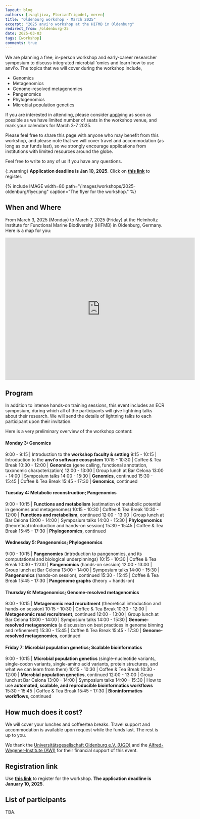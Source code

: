 ```yaml
---
layout: blog
authors: [ivagljiva, FlorianTrigodet, meren]
title: "Oldenburg workshop - March 2025"
excerpt: "2025 anvi'o workshop at the HIFMB in Oldenburg"
redirect_from: /oldenburg-25
date: 2025-03-03
tags: [workshop]
comments: true
---
```


We are planning a free, in-person workshop and early-career researcher symposium to discuss integrated microbial 'omics and learn how to use anvi'o. The topics that we will cover during the workshop include,

* Genomics
* Metagenomics
* Genome-resolved metagenomics
* Pangenomics
* Phylogenomics
* Microbial population genetics

If you are interested in attending, please consider [apply](https://forms.gle/kzFJN1ozG9p4f2j39)ing as soon as possible as we have limited number of seats in the workshop venue, and mark your calendars for March 3-7 2025.

Please feel free to share this page with anyone who may benefit from this workshop, and please note that we will cover travel and accommodation (as long as our funds last), so we strongly encourage applications from institutions with limited resources around the globe.

Feel free to write to any of us if you have any questions.

{:.warning}
**Application deadline is Jan 10, 2025**. Click on [**this link**](https://forms.gle/kzFJN1ozG9p4f2j39) to register.

{% include IMAGE width=80 path="/images/workshops/2025-oldenburg/flyer.png" caption="The flyer for the workshop." %}

## When and Where

From March 3, 2025 (Monday) to March 7, 2025 (Friday) at the Helmholtz Institute for Functional Marine Biodiversity (HIFMB) in Oldenburg, Germany. Here is a map for you:

<p><center>
<iframe src="https://www.google.com/maps/embed?pb=!1m18!1m12!1m3!1d2392.8755266399307!2d8.172422278515025!3d53.15406087223417!2m3!1f0!2f0!3f0!3m2!1i1024!2i768!4f13.1!3m3!1m2!1s0x47b6dfcd31a139a3%3A0xe17f26e2f76ff2c8!2sHelmholtz%20Institute%20for%20Functional%20Marine%20Biodiversity%20at%20the%20University%20of%20Oldenburg!5e0!3m2!1sen!2sde!4v1734100072289!5m2!1sen!2sde" width="600" height="450" style="border:0" allowfullscreen=""></iframe>
</center></p>

## Program

In addition to intense hands-on training sessions, this event includes an ECR symposium, during which all of the participants will give lightning talks about their research. We will send the details of lightning talks to each participant upon their invitation.

Here is a very preliminary overview of the workshop content:

#### Monday 3: Genomics

9:00 - 9:15 | Introduction to the **workshop faculty & setting**
9:15 - 10:15 | Introduction to the **anvi'o software ecosystem**
10:15 - 10:30 | Coffee & Tea Break
10:30 - 12:00 | **Genomics** (gene calling, functional annotation, taxonomic characterization)
12:00 - 13:00 | Group lunch at Bar Celona
13:00 - 14:00 | Symposium talks
14:00 - 15:30 | **Genomics**, continued
15:30 - 15:45 | Coffee & Tea Break
15:45 - 17:30 | **Genomics**, continued

#### Tuesday 4: Metabolic reconstruction; Pangenomics

9:00 - 10:15 | **Functions and metabolism** (estimation of metabolic potential in genomes and metagenomes)
10:15 - 10:30 | Coffee & Tea Break
10:30 - 12:00 | **Functions and metabolism**, continued
12:00 - 13:00 | Group lunch at Bar Celona
13:00 - 14:00 | Symposium talks
14:00 - 15:30 | **Phylogenomics** (theoretical introduction and hands-on session)
15:30 - 15:45 | Coffee & Tea Break
15:45 - 17:30 | **Phylogenomics**, continued

#### Wednesday 5: Pangenomics; Phylogenomics

9:00 - 10:15 | **Pangenomics** (introduction to pangenomics, and its computational and biological underpinnings)
10:15 - 10:30 | Coffee & Tea Break
10:30 - 12:00 | **Pangenomics** (hands-on session)
12:00 - 13:00 | Group lunch at Bar Celona
13:00 - 14:00 | Symposium talks
14:00 - 15:30 | **Pangenomics** (hands-on session), continued
15:30 - 15:45 | Coffee & Tea Break
15:45 - 17:30 | **Pangenome graphs** (theory + hands-on)

#### Thursday 6: Metagenomics; Genome-resolved metagenomics

9:00 - 10:15 | **Metagenomic read recruitment** (theoretical introduction and hands-on session)
10:15 - 10:30 | Coffee & Tea Break
10:30 - 12:00 | **Metagenomic read recruitment**, continued
12:00 - 13:00 | Group lunch at Bar Celona
13:00 - 14:00 | Symposium talks
14:00 - 15:30 | **Genome-resolved metagenomics** (a discussion on best practices in genome binning and refinement)
15:30 - 15:45 | Coffee & Tea Break
15:45 - 17:30 | **Genome-resolved metagenomics**, continued

#### Friday 7: Microbial population genetics; Scalable bioinformatics

9:00 - 10:15 | **Microbial population genetics** (single-nucleotide variants, single-codon variants, single-amino acid variants, protein structures, and what we can learn from them)
10:15 - 10:30 | Coffee & Tea Break
10:30 - 12:00 | **Microbial population genetics**, continued
12:00 - 13:00 | Group lunch at Bar Celona
13:00 - 14:00 | Symposium talks
14:00 - 15:30 | How to use **automated, scalable, and reproducible bioinformatics workflows**
15:30 - 15:45 | Coffee & Tea Break
15:45 - 17:30 | **Bioninformatics workflows**, continued

## How much does it cost?

We will cover your lunches and coffee/tea breaks. Travel support and accommodation is available upon request while the funds last. The rest is up to you.

We thank the [Universitätsgesellschaft Oldenburg e.V. (UGO)](https://uol.de/ugo) and the [Alfred-Wegener-Institute (AWI)](https://www.awi.de/) for their financial support of this event.

## Registration link

Use [**this link**](https://forms.gle/kzFJN1ozG9p4f2j39) to register for the workshop. **The application deadline is January 10, 2025**.

## List of participants

TBA.
